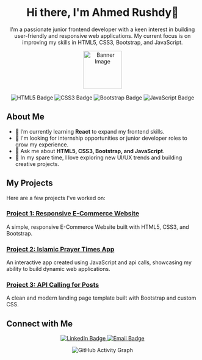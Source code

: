 <!-- Header with a greeting -->
<h1 align="center">Hi there, I'm Ahmed Rushdy👋</h1>

<!-- A short introduction about yourself -->
<p align="center">
  I'm a passionate junior frontend developer with a keen interest in building user-friendly and responsive web applications. My current focus is on improving my skills in HTML5, CSS3, Bootstrap, and JavaScript.
</p>

<!-- Add a banner or a relevant image -->
<p align="center">
  <img src="https://img.freepik.com/premium-vector/programming-coding-icon-set-software-development-icon-collection-programmer-developer-symbol_745851-79.jpg" alt="Banner Image" width="100px">
</p>

<!-- Badges and statistics -->
<p align="center">
  <img src="https://img.shields.io/badge/HTML5-E34F26?style=for-the-badge&logo=html5&logoColor=white" alt="HTML5 Badge"/>
  <img src="https://img.shields.io/badge/CSS3-1572B6?style=for-the-badge&logo=css3&logoColor=white" alt="CSS3 Badge"/>
  <img src="https://img.shields.io/badge/Bootstrap-563D7C?style=for-the-badge&logo=bootstrap&logoColor=white" alt="Bootstrap Badge"/>
  <img src="https://img.shields.io/badge/JavaScript-F7DF1E?style=for-the-badge&logo=javascript&logoColor=black" alt="JavaScript Badge"/>
</p>

<!-- About Me Section -->
## About Me

- 🌱 I’m currently learning **React** to expand my frontend skills.
- 💼 I'm looking for internship opportunities or junior developer roles to grow my experience.
- 💬 Ask me about **HTML5, CSS3, Bootstrap, and JavaScript**.
- 🎨 In my spare time, I love exploring new UI/UX trends and building creative projects.

<!-- Projects Section -->
## My Projects

Here are a few projects I've worked on:

### [Project 1: Responsive E-Commerce Website](https://github.com/AhmedRushdyy/InfiniteElegance)
A simple, responsive E-Commerce Website built with HTML5, CSS3, and Bootstrap.

### [Project 2: Islamic Prayer Times App](https://github.com/AhmedRushdyy/Prayer_Times)
An interactive app created using JavaScript and api calls, showcasing my ability to build dynamic web applications.

### [Project 3: API Calling for Posts](https://github.com/AhmedRushdyy/postsApiCall)
A clean and modern landing page template built with Bootstrap and custom CSS.

<!-- Connect with me Section -->
## Connect with Me

<p align="center">
  <a href="https://www.linkedin.com/in/ahmed-rushdyy/?originalSubdomain=eg" target="_blank">
    <img src="https://img.shields.io/badge/LinkedIn-0077B5?style=for-the-badge&logo=linkedin&logoColor=white" alt="LinkedIn Badge"/>
  </a>
  <a href="mailto:ahmedmohamedrushdy0@gmail.com" target="_blank">
    <img src="https://img.shields.io/badge/Email-D14836?style=for-the-badge&logo=gmail&logoColor=white" alt="Email Badge"/>
  </a>
</p>

<!-- Footer with GitHub Activity -->
<p align="center">
  <img src="https://github-readme-activity-graph.cyclic.app/graph?username=your-username&theme=react-dark&hide_border=true" alt="GitHub Activity Graph"/>
</p>
